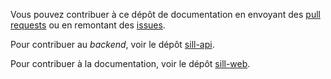 Vous pouvez contribuer à ce dépôt de documentation en envoyant des [pull requests](https://github.com/codegouvfr/sill-web/pulls) ou en remontant des [issues](https://github.com/codegouvfr/sill-web/issues).

Pour contribuer au *backend*, voir le dépôt [sill-api](https://github.com/codegouvfr/sill-api/).

Pour contribuer à la documentation, voir le dépôt [sill-web](https://github.com/codegouvfr/sill-docs/).
